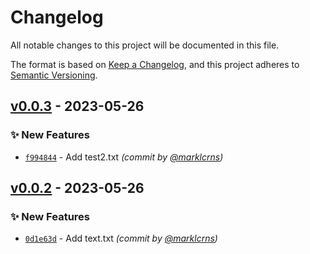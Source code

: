 # Changelog
All notable changes to this project will be documented in this file.

The format is based on [Keep a Changelog](https://keepachangelog.com/en/1.0.0/),
and this project adheres to [Semantic Versioning](https://semver.org/spec/v2.0.0.html).

## [v0.0.3] - 2023-05-26
### :sparkles: New Features
- [`f994844`](https://github.com/cse110-sp23-group15/demo-repository/commit/f994844b0442dc5197e9ad1c8d94d43dc3b6395a) - Add test2.txt *(commit by [@marklcrns](https://github.com/marklcrns))*


## [v0.0.2] - 2023-05-26
### :sparkles: New Features
- [`0d1e63d`](https://github.com/cse110-sp23-group15/demo-repository/commit/0d1e63d7370761404bd200498a33f7290c1b5979) - Add text.txt *(commit by [@marklcrns](https://github.com/marklcrns))*


[v0.0.2]: https://github.com/cse110-sp23-group15/demo-repository/compare/v0.0.1...v0.0.2
[v0.0.3]: https://github.com/cse110-sp23-group15/demo-repository/compare/v0.0.2...v0.0.3